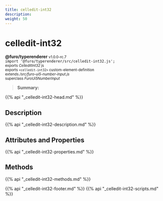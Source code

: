 ```yaml
---
title: celledit-int32
description: 
weight: 50
---
```


# celledit-int32
**@furo/typerenderer** <small>v1.0.0-rc.7</small>
<br>`import '@furo/typerenderer/src/celledit-int32.js';`<small>
<br>exports *CelleditInt32* js
<br>exports `<celledit-int32>` custom-element-definition
<br>extends */src/furo-ui5-number-input.js*
<br>superclass *FuroUi5NumberInput*</small>

> **Summary:** 

{{% api "_celledit-int32-head.md" %}}

## Description



{{% api "_celledit-int32-description.md" %}}


## Attributes and Properties
{{% api "_celledit-int32-properties.md" %}}



## Methods
{{% api "_celledit-int32-methods.md" %}}





{{% api "_celledit-int32-footer.md" %}}
{{% api "_celledit-int32-scripts.md" %}}
